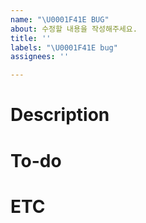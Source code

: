 ```yaml
---
name: "\U0001F41E BUG"
about: 수정할 내용을 작성해주세요.
title: ''
labels: "\U0001F41E bug"
assignees: ''

---
```


# Description

# To-do

# ETC
